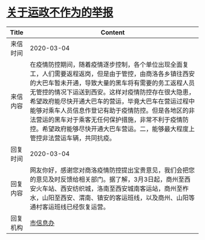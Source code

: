 # <a href="http://www.shangluo.gov.cn/zmhd/ldxxxx.jsp?urltype=leadermail.LeaderMailContentUrl&wbtreeid=1112&leadermailid=5716">关于运政不作为的举报</a>
| Title |                                                                                                               Content                                                                                                                |
|:-----:|--------------------------------------------------------------------------------------------------------------------------------------------------------------------------------------------------------------------------------------|
| 来信时间  | 2020-03-04                                                                                                                                                                                                                           |
| 来信内容  | 在疫情防控期间，随着疫情逐步控制，各个单位出现全面复工，人们需要返程返岗，但是由于管控，由商洛各乡镇往西安的大巴车暂未开通，导致大量的黑车将有需要的务工返程人员无管控的情况下运送到西安。这样对疫情防控存在很大隐患，希望政府能尽快开通大巴车的营运，毕竟大巴车在营运过程中能够对乘车人员信息作登记有助于疫情防控。但是各地区的非法营运的黑车对于乘客无任何保护措施，非常不利于疫情防控。希望政府能够尽快开通大巴车营运。二，能够最大程度上管控非法营运车辆，共同抗疫。 |
| 回复时间  | 2020-03-04                                                                                                                                                                                                                           |
| 回复内容  | 网友你好，感谢您对商洛疫情防控提出宝贵意见，我们会把您的意见及时反馈给相关部门。据了解，3月3日起，商州至西安火车站、西安纺织城，洛南至西安城南客运站，商州至柞水，山阳至西安、渭南、镇安的客运班线，以及商州、山阳等通村客运班线已经恢复运营。                                                                                                             |
| 回复机构  | <a href="../../category/agencies/市信息办.md">市信息办</a>                                                                                                                                                                                   |